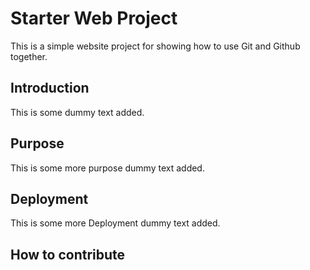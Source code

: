 # Starter Web Project

This is a simple website project for
showing how to use Git and Github together.

## Introduction
This is some dummy text added.

## Purpose

This is some more purpose dummy text added.

## Deployment

This is some more Deployment dummy text added.

## How to contribute